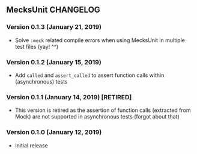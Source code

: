 ## MecksUnit CHANGELOG

### Version 0.1.3 (January 21, 2019)

* Solve `:meck` related compile errors when using MecksUnit in multiple test files (yay! ^^)

### Version 0.1.2 (January 15, 2019)

* Add `called` and `assert_called` to assert function calls within (asynchronous) tests

### Version 0.1.1 (January 14, 2019) [RETIRED]

* This version is retired as the assertion of function calls (extracted from Mock) are not supported in asynchronous tests (forgot about that)

### Version 0.1.0 (January 12, 2019)

* Initial release
